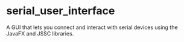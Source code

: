 # serial_user_interface
A GUI that lets you connect and interact with serial devices using the JavaFX and JSSC libraries.

